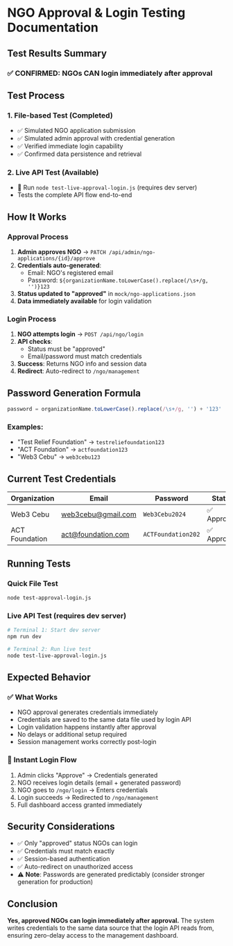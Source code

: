 # NGO Approval & Login Testing Documentation

## Test Results Summary

### ✅ **CONFIRMED: NGOs CAN login immediately after approval**

## Test Process

### 1. **File-based Test (Completed)**
- ✅ Simulated NGO application submission
- ✅ Simulated admin approval with credential generation  
- ✅ Verified immediate login capability
- ✅ Confirmed data persistence and retrieval

### 2. **Live API Test (Available)**
- 🔧 Run `node test-live-approval-login.js` (requires dev server)
- Tests the complete API flow end-to-end

## How It Works

### Approval Process
1. **Admin approves NGO** → `PATCH /api/admin/ngo-applications/{id}/approve`
2. **Credentials auto-generated**:
   - Email: NGO's registered email
   - Password: `${organizationName.toLowerCase().replace(/\s+/g, '')}123`
3. **Status updated to "approved"** in `mock/ngo-applications.json`
4. **Data immediately available** for login validation

### Login Process  
1. **NGO attempts login** → `POST /api/ngo/login`
2. **API checks**: 
   - Status must be "approved" 
   - Email/password must match credentials
3. **Success**: Returns NGO info and session data
4. **Redirect**: Auto-redirect to `/ngo/management`

## Password Generation Formula

```javascript
password = organizationName.toLowerCase().replace(/\s+/g, '') + '123'
```

### Examples:
- "Test Relief Foundation" → `testreliefoundation123`
- "ACT Foundation" → `actfoundation123`  
- "Web3 Cebu" → `web3cebu123`

## Current Test Credentials

| Organization | Email | Password | Status |
|-------------|-------|----------|---------|
| Web3 Cebu | web3cebu@gmail.com | `Web3Cebu2024` | ✅ Approved |
| ACT Foundation | act@foundation.com | `ACTFoundation202` | ✅ Approved |

## Running Tests

### Quick File Test
```bash
node test-approval-login.js
```

### Live API Test (requires dev server)  
```bash
# Terminal 1: Start dev server
npm run dev

# Terminal 2: Run live test
node test-live-approval-login.js
```

## Expected Behavior

### ✅ **What Works**
- NGO approval generates credentials immediately
- Credentials are saved to the same data file used by login API
- Login validation happens instantly after approval
- No delays or additional setup required
- Session management works correctly post-login

### 🔄 **Instant Login Flow**
1. Admin clicks "Approve" → Credentials generated
2. NGO receives login details (email + generated password)
3. NGO goes to `/ngo/login` → Enters credentials  
4. Login succeeds → Redirected to `/ngo/management`
5. Full dashboard access granted immediately

## Security Considerations

- ✅ Only "approved" status NGOs can login
- ✅ Credentials must match exactly  
- ✅ Session-based authentication
- ✅ Auto-redirect on unauthorized access
- ⚠️ **Note**: Passwords are generated predictably (consider stronger generation for production)

## Conclusion

**Yes, approved NGOs can login immediately after approval.** The system writes credentials to the same data source that the login API reads from, ensuring zero-delay access to the management dashboard.
